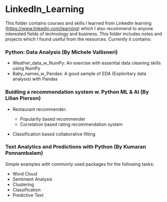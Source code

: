 # LinkedIn_Learning
  This folder contains courses and skills I learned from LinkedIn learning (https://www.linkedin.com/learning) which I also recommend to anyone interested fields of technology and business. This folder includes notes and projects which I found useful from the resources. Currently it contains:

### Python: Data Analysis (By Michele Vallisneri)
- Weather_data_w_NumPy: An exercise with essential data cleaning skills using NumPy
- Baby_names_w_Pandas: A good sample of EDA (Exploritary data analysis) with Pandas

### Buidling a recommendation system w. Python ML & AI (By Lilian Pierson)
- Restaurant recommender: 
  - Popularity based recommender 
  - Correlation based rating recommendation system
  
- Classification based collaborative filting

### Text Analytics and Predictions with Python (By Kumaran Ponnambalam)
Simple examples with commonly used packages for the following tasks:
- Word Cloud
- Sentiment Analysis
- Clustering
- Classification
- Predictive Text
